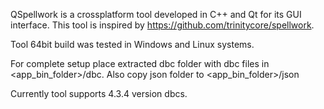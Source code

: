QSpellwork is a crossplatform tool developed in C++ and Qt for its GUI interface. This tool is inspired by https://github.com/trinitycore/spellwork.

Tool 64bit build was tested in Windows and Linux systems.

For complete setup place extracted dbc folder with dbc files in <app_bin_folder>/dbc. Also copy json folder to <app_bin_folder>/json

Currently tool supports 4.3.4 version dbcs.
